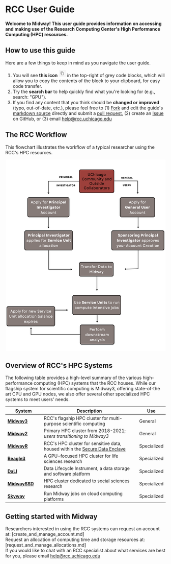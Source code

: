 # RCC User Guide

**Welcome to Midway! This user guide provides information on accessing and making use of the Research Computing Center's High Performance Computing (HPC) resources.**
## How to use this guide 
Here are a few things to keep in mind as you navigate the user guide.  
1. You will see **this icon** <img src="img/copy-icon.png" width="22" height="22" /> in the top-right of grey code blocks, which will allow you to copy the contents of the block to your clipboard, for easy code transfer.   
2. Try the **search bar** to help quickly find what you're looking for (e.g., search: "GPU").  
3. If you find any content that you think should be **changed or improved** (typo, out-of-date, etc.), please feel free to (1) [Fork](https://docs.github.com/en/get-started/quickstart/fork-a-repo) and edit the guide's [markdown source](https://github.com/rcc-uchicago/user-guide) directly and submit a [pull request](https://docs.github.com/en/pull-requests/collaborating-with-pull-requests/proposing-changes-to-your-work-with-pull-requests/about-pull-requests), (2) create an [Issue](https://github.com/rcc-uchicago/user-guide/issues/new) on GitHub, or (3) email help@rcc.uchicago.edu

## The RCC Workflow
This flowchart illustrates the workflow of a typical researcher using the RCC's HPC resources. 
<p align="center">
<img src="img/rcc_workflow.png" width="560" height="600" />
</p>  

## Overview of RCC's HPC Systems
The following table provides a high-level summary of the various high-performance computing (HPC) systems that the RCC houses. While our flagship system for scientific computing is Midway3, offering state-of-the art CPU and GPU nodes, we also offer several other specialized HPC systems to meet users' needs.

|  <div style="width:100px">System</div> | Description | Use |
| ----------- | ----------- | ----------- |
| **[Midway3](midway3_getting_started.md)** | RCC's flagship HPC cluster for multi-purpose scientific computing | General |
| **[Midway2](midway3_getting_started.md)** | Primary HPC cluster from 2018-2021; *users transitioning to Midway3* | General | 
| **[MidwayR](midwayR_getting_started.md)** | RCC's HPC cluster for sensitive data, housed within the [Secure Data Enclave](https://securedata.uchicago.edu/) | Specialized |  
| **[Beagle3](beagle3_getting_started.md)** | A GPU-focused HPC cluster for life sciences research | Specialized |
| **[DaLI](dali_getting_started.md)** | Data Lifecycle Instrument, a data storage and software platform | Specialized | 
| **[MidwaySSD](midwayssd_getting_started.md)** | HPC cluster dedicated to social sciences research | Specialized| 
| **[Skyway](skyway_getting_started.md)** | Run Midway jobs on cloud computing platforms | Specialized |


## Getting started with Midway

Researchers interested in using the RCC systems can request an account at: [create_and_manage_account.md]  
Request an allocation of computing time and storage resources at: [request_and_manage_allocations.md]  
If you would like to chat with an RCC specialist about what services are best for you, please email help@rcc.uchicago.edu

